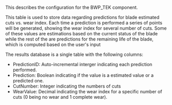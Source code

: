 This describes the configuration for the BWP_TEK component.

This table is used to store data regarding predictions for blade estimated cuts vs. wear index.
Each time a prediction is performed a series of points will be generated, showing the wear index for several number of cuts. 
Some of these values are estimations based on the current status of the blade while the rest of the are predictions for the remaining life of the blade, which is computed based on the user's input
 
The results database is a single table with the following columns:
  - PredictionID: Auto-incremental interger indicating each prediction performed. 
  - Prediction: Boolean indicating if the value is a estimated value or a predicted one.
  - CutNumber: Integer indicating the numbers of cuts
  - WearValue: Decimal indicating the wear index for a specific number of cuts (0 being no wear and 1 complete wear).
	
